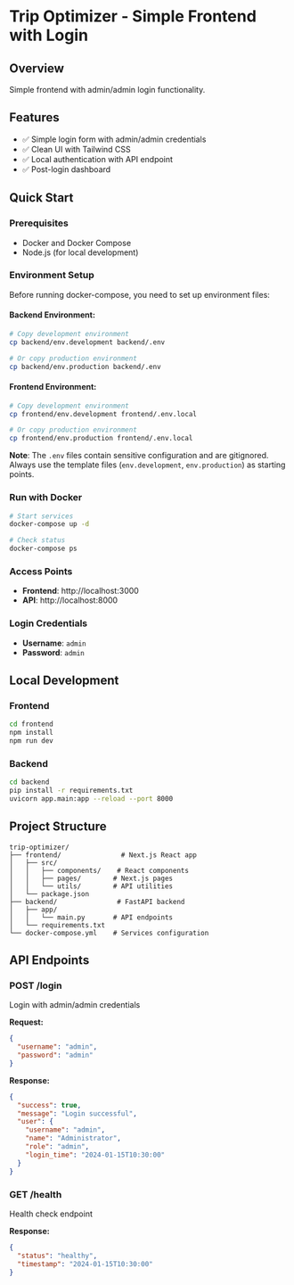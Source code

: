# Trip Optimizer - Simple Frontend with Login

## Overview
Simple frontend with admin/admin login functionality.

## Features
- ✅ Simple login form with admin/admin credentials
- ✅ Clean UI with Tailwind CSS
- ✅ Local authentication with API endpoint
- ✅ Post-login dashboard

## Quick Start

### Prerequisites
- Docker and Docker Compose
- Node.js (for local development)



### Environment Setup

Before running docker-compose, you need to set up environment files:

#### Backend Environment:
```bash
# Copy development environment
cp backend/env.development backend/.env

# Or copy production environment
cp backend/env.production backend/.env
```

#### Frontend Environment:
```bash
# Copy development environment
cp frontend/env.development frontend/.env.local

# Or copy production environment
cp frontend/env.production frontend/.env.local
```


**Note**: The `.env` files contain sensitive configuration and are gitignored. Always use the template files (`env.development`, `env.production`) as starting points.



### Run with Docker
```bash
# Start services
docker-compose up -d

# Check status
docker-compose ps
```

### Access Points
- **Frontend**: http://localhost:3000
- **API**: http://localhost:8000


### Login Credentials
- **Username**: `admin`
- **Password**: `admin`

## Local Development

### Frontend
```bash
cd frontend
npm install
npm run dev
```

### Backend
```bash
cd backend
pip install -r requirements.txt
uvicorn app.main:app --reload --port 8000
```

## Project Structure

```
trip-optimizer/
├── frontend/               # Next.js React app
│   ├── src/
│   │   ├── components/    # React components
│   │   ├── pages/        # Next.js pages
│   │   └── utils/        # API utilities
│   └── package.json
├── backend/               # FastAPI backend
│   ├── app/
│   │   └── main.py       # API endpoints
│   └── requirements.txt
└── docker-compose.yml    # Services configuration
```

## API Endpoints

### POST /login
Login with admin/admin credentials

**Request:**
```json
{
  "username": "admin",
  "password": "admin"
}
```

**Response:**
```json
{
  "success": true,
  "message": "Login successful",
  "user": {
    "username": "admin",
    "name": "Administrator",
    "role": "admin",
    "login_time": "2024-01-15T10:30:00"
  }
}
```

### GET /health
Health check endpoint

**Response:**
```json
{
  "status": "healthy",
  "timestamp": "2024-01-15T10:30:00"
}
```
